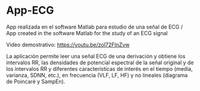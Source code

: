 # App-ECG
App realizada en el software Matlab para estudio de una señal de ECG / App created in the software Matlab for the study of an ECG signal

Video demostrativo:
https://youtu.be/zol72FInZvw

La aplicación permite leer una señal ECG de una derivación y obtiene los intervalos RR, las densidades de potencial espectral de la señal original y de los intervalos RR y diferentes características de interés en el tiempo (media, varianza, SDNN, etc.), en frecuencia (VLF, LF, HF) y no lineales (diagrama de Poincaré y SampEn).
